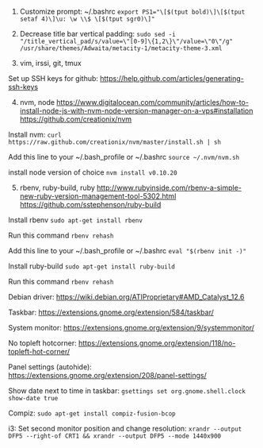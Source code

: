 1. Customize prompt: ~/.bashrc
`export PS1="\[$(tput bold)\]\[$(tput setaf 4)\]\u: \w \\$ \[$(tput sgr0)\]"`

2. Decrease title bar vertical padding:
`sudo sed -i "/title_vertical_pad/s/value=\"[0-9]\{1,2\}\"/value=\"0\"/g" /usr/share/themes/Adwaita/metacity-1/metacity-theme-3.xml`  

3. vim, irssi, git, tmux

Set up SSH keys for github:
https://help.github.com/articles/generating-ssh-keys

4. nvm, node
https://www.digitalocean.com/community/articles/how-to-install-node-js-with-nvm-node-version-manager-on-a-vps#installation
https://github.com/creationix/nvm

Install nvm:
`curl https://raw.github.com/creationix/nvm/master/install.sh | sh`

Add this line to your ~/.bash_profile or ~/.bashrc
`source ~/.nvm/nvm.sh`

install node version of choice 
`nvm install v0.10.20`

5. rbenv, ruby-build, ruby
http://www.rubyinside.com/rbenv-a-simple-new-ruby-version-management-tool-5302.html
https://github.com/sstephenson/ruby-build

Install rbenv
`sudo apt-get install rbenv`

Run this command
`rbenv rehash`

Add this line to your ~/.bash_profile or ~/.bashrc
`eval "$(rbenv init -)"`

Install ruby-build
`sudo apt-get install ruby-build`

Run this command
`rbenv rehash`

Debian driver:
https://wiki.debian.org/ATIProprietary#AMD_Catalyst_12.6

Taskbar:
https://extensions.gnome.org/extension/584/taskbar/

System monitor:
https://extensions.gnome.org/extension/9/systemmonitor/

No topleft hotcorner:
https://extensions.gnome.org/extension/118/no-topleft-hot-corner/

Panel settings (autohide):
https://extensions.gnome.org/extension/208/panel-settings/

Show date next to time in taskbar:
`gsettings set org.gnome.shell.clock show-date true`

Compiz:
`sudo apt-get install compiz-fusion-bcop`

i3:
Set second monitor position and change resolution:
`xrandr --output DFP5 --right-of CRT1 && xrandr --output DFP5 --mode 1440x900`



